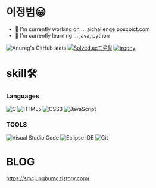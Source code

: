 # 이정범😀

- 🔭 I’m currently working on ... aichallenge.poscoict.com
- 🌱 I’m currently learning ... java, python


![Anurag's GitHub stats](https://github-readme-stats.vercel.app/api?username=Hedeey&show_icons=true&theme=radical)
[![Solved.ac프로필](http://mazassumnida.wtf/api/v2/generate_badge?boj=jbeom2005)](https://solved.ac/jbeom2005)
[![trophy](https://github-profile-trophy.vercel.app/?username=Hedeey)](https://github.com/ryo-ma/github-profile-trophy)

# skill🛠
### Languages
![C](https://img.shields.io/badge/C-A8B9CC.svg?&style=for-the-badge&logo=C&logoColor=blue)
![HTML5](https://img.shields.io/badge/HTML5-E34F26.svg?&style=for-the-badge&logo=HTML5&logoColor=white)
![CSS3](https://img.shields.io/badge/CSS3-1572B6.svg?&style=for-the-badge&logo=CSS3&logoColor=white)
![JavaScript](https://img.shields.io/badge/JavaScript-F7DF1E.svg?&style=for-the-badge&logo=JavaScript&logoColor=black)

### TOOLS
![Visual Studio Code](https://img.shields.io/badge/Visual%20Studio%20Code-007ACC.svg?&style=for-the-badge&logo=Visual%20Studio%20Code&logoColor=white)
![Eclipse IDE](https://img.shields.io/badge/Eclipse%20IDE-2C2255.svg?&style=for-the-badge&logo=Eclipse%20IDE&logoColor=white)
![Git](https://img.shields.io/badge/Git-F05032.svg?&style=for-the-badge&logo=Git&logoColor=white)

# BLOG
https://smcjungbumc.tistory.com/
